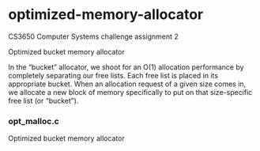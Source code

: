 # optimized-memory-allocator
CS3650 Computer Systems challenge assignment 2

Optimized bucket memory allocator 

In the “bucket” allocator, we shoot for an O(1) allocation performance by completely separating our free lists. Each free list is placed in its appropriate bucket. When an allocation request of a given size comes in, we allocate a new block of memory specifically to put on that size-specific free list (or “bucket”).

### opt_malloc.c
Optimized bucket memory allocator
